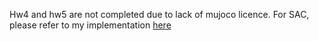 Hw4 and hw5 are not completed due to lack of mujoco licence. For SAC, please refer to my implementation [here](https://github.com/xlnwel/model-free-algorithms/tree/master/algo/off_policy/sac)

